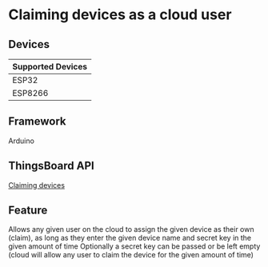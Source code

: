 # Claiming devices as a cloud user

## Devices
| Supported Devices |
|-------------------|
|  ESP32            |
|  ESP8266          |

## Framework

Arduino

## ThingsBoard API
[Claiming devices](https://thingsboard.io/docs/user-guide/claiming-devices/)

## Feature
Allows any given user on the cloud to assign the given device as their own (claim),
as long as they enter the given device name and secret key in the given amount of time
Optionally a secret key can be passed or be left empty (cloud will allow any user to claim the device for the given amount of time)
